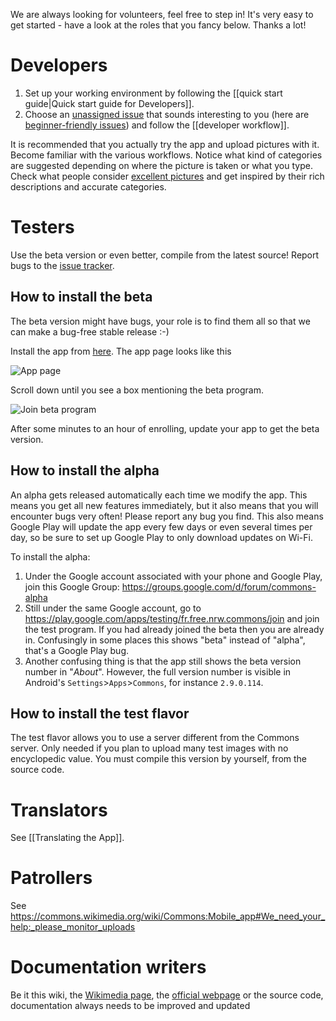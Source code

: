 We are always looking for volunteers, feel free to step in! It's very easy to get started - have a look at the roles that you fancy below. Thanks a lot!

# Developers

1. Set up your working environment by following the [[quick start guide|Quick start guide for Developers]].
2. Choose an [unassigned issue](https://github.com/commons-app/apps-android-commons/issues?utf8=%E2%9C%93&q=is%3Aopen+is%3Aissue+no%3Aassignee+-label%3Aassigned+-label%3Adebated) that sounds interesting to you (here are [beginner-friendly issues](https://github.com/commons-app/apps-android-commons/issues?utf8=%E2%9C%93&q=is%3Aopen+is%3Aissue+no%3Aassignee+-label%3Aassigned+label%3A%22beginner+friendly%22+-label%3Adebated)) and follow the [[developer workflow]].

It is recommended that you actually try the app and upload pictures with it. Become familiar with the various workflows. Notice what kind of categories are suggested depending on where the picture is taken or what you type. Check what people consider [excellent pictures](https://commons.wikimedia.org/wiki/Commons:Featured_pictures) and get inspired by their rich descriptions and accurate categories.

# Testers

Use the beta version or even better, compile from the latest source! Report bugs to the [issue tracker](https://github.com/commons-app/apps-android-commons/issues/).

## How to install the beta
The beta version might have bugs, your role is to find them all so that we can make a bug-free stable release :-)

Install the app from [here](https://play.google.com/store/apps/details?id=fr.free.nrw.commons). The app page looks like this

![App page](https://i.imgur.com/8oQqtCs.png)

Scroll down until you see a box mentioning the beta program.

![Join beta program](https://i.imgur.com/GyBqL6X.png)

After some minutes to an hour of enrolling, update your app to get the beta version.

## How to install the alpha
An alpha gets released automatically each time we modify the app. This means you get all new features immediately, but it also means that you will encounter bugs very often! Please report any bug you find. This also means Google Play will update the app every few days or even several times per day, so be sure to set up Google Play to only download updates on Wi-Fi.

To install the alpha:

1) Under the Google account associated with your phone and Google Play, join this Google Group: https://groups.google.com/d/forum/commons-alpha
2) Still under the same Google account, go to https://play.google.com/apps/testing/fr.free.nrw.commons/join and join the test program. If you had already joined the beta then you are already in. Confusingly in some places this shows "beta" instead of "alpha", that's a Google Play bug.
3) Another confusing thing is that the app still shows the beta version number in "*About*". However, the full version number is visible in Android's `Settings`>`Apps`>`Commons`, for instance `2.9.0.114`.

## How to install the test flavor
The test flavor allows you to use a server different from the Commons server. Only needed if you plan to upload many test images with no encyclopedic value. You must compile this version by yourself, from the source code.

# Translators

See [[Translating the App]].

# Patrollers

See https://commons.wikimedia.org/wiki/Commons:Mobile_app#We_need_your_help:_please_monitor_uploads

# Documentation writers

Be it this wiki, the [Wikimedia page](https://commons.wikimedia.org/wiki/Commons:Mobile_app#We_need_your_help:_please_monitor_uploads), the [official webpage](http://commons-app.github.io) or the source code, documentation always needs to be improved and updated